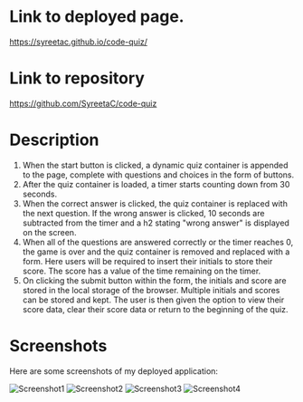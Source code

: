 # Link to deployed page.

https://syreetac.github.io/code-quiz/

# Link to repository

https://github.com/SyreetaC/code-quiz

# Description

1. When the start button is clicked, a dynamic quiz container is appended to the page, complete with questions and choices in the form of buttons.
2. After the quiz container is loaded, a timer starts counting down from 30 seconds.
3. When the correct answer is clicked, the quiz container is replaced with the next question. If the wrong answer is clicked, 10 seconds are subtracted from the timer and a h2 stating "wrong answer" is displayed on the screen.
4. When all of the questions are answered correctly or the timer reaches 0, the game is over and the quiz container is removed and replaced with a form. Here users will be required to insert their initials to store their score. The score has a value of the time remaining on the timer.
5. On clicking the submit button within the form, the initials and score are stored in the local storage of the browser. Multiple initials and scores can be stored and kept. The user is then given the option to view their score data, clear their score data or return to the beginning of the quiz.

# Screenshots

Here are some screenshots of my deployed application:

![Screenshot1](<./../assets/screenshots/Screenshot%20(16).png>)
![Screenshot2](<./../assets/screenshots/Screenshot%20(17).png>)
![Screenshot3](<./../assets/screenshots/Screenshot%20(18).png>)
![Screenshot4](<./../assets/screenshots/Screenshot%20(19).png>)
